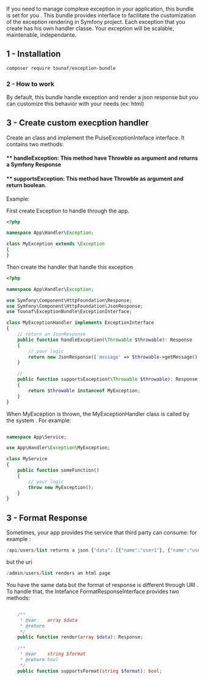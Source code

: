 If you need to manage complexe exception in your application, this bundle is set for you .
This bundle provides interface to facilitate the customization of the exception rendering in Symfony project.
Each exception that you create has his own handler classe. Your exception will be scalable, maintenable, independante.


## 1 - Installation 
```bash
composer require tounaf/exception-bundle
```

### 2 - How to work

By default, this bundle handle exception and render a json response but you can customize this behavior with your needs (ex: html)

## 3 - Create custom execption handler

Create an class and implement the PulseExceptionInteface interface. It contains two methods:

#### ** handleException: This method have Throwble as argument and returns a Symfony Response 
#### ** supportsException: This method have Throwble as argument and return boolean.

Example:

First create Exception to handle through the app.

```php
<?php

namespace App\Handler\Exception;

class MyException extends \Exception 
{
}

```
Then create the handler that handle this exception

```php
<?php

namespace App\Handler\Exception;

use Symfony\Component\HttpFoundation\Response;
use Symfony\Component\HttpFoundation\JsonResponse;
use Tounaf\ExceptionBundle\ExceptionInterface;

class MyExceptionHandler implements ExceptionInterface 
{
    // return an JsonResponse
    public function handleException(\Throwable $throwable): Response
    {
        // your logic
        return new JsonResponse(['message' => $throwable->getMessage(), 'code' => 12]);
    }

    // 
    public function supportsException(\Throwable $throwable): Response
    {
        return $throwable instanceof MyException;
    }
}

```

When MyException is thrown, the MyExceptionHandler class is called by the system .
For example:


```php

namespace App\Service;

use App\Handler\Exception\MyException;

class MyService
{
    public function someFunction()
    {
        // your logic
        throw new MyException();
    }
}

```

## 3 - Format Response
Sometimes, your app provides the service that third party can consume:
for example :
```php
/api/users/list returns a json {"data": [{"name":"user1"}, {"name":"user2"}]}

```
but the uri

```php
/admin/users/list renders an html page
```
You have the same data but the format of response is different through URI .
To handle that, the Intefance FormatResponseInterface provides two methods:
```php

    /**
     * @var    array $data
     * @return 
     */
    public function render(array $data): Response;

    /**
     * @var    string $format
     * @return bool
     */
    public function supportsFormat(string $format): bool;
```
